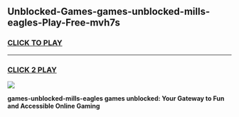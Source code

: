 
## Unblocked-Games-games-unblocked-mills-eagles-Play-Free-mvh7s
<h3>
<a href="https://premium76.site?title=games-unblocked-mills-eagles&ref=10A">CLICK TO PLAY</a></h3>
<hr>

<h3>
<a href="https://premium76.site?title=games-unblocked-mills-eagles&ref=10A">CLICK 2 PLAY</a>
  
</h3>

<a href="https://premium76.site?title=games-unblocked-mills-eagles&ref=10A"><img src="https://clearcache.store/games.png"></a>


**games-unblocked-mills-eagles games unblocked: Your Gateway to Fun and Accessible Online Gaming**
